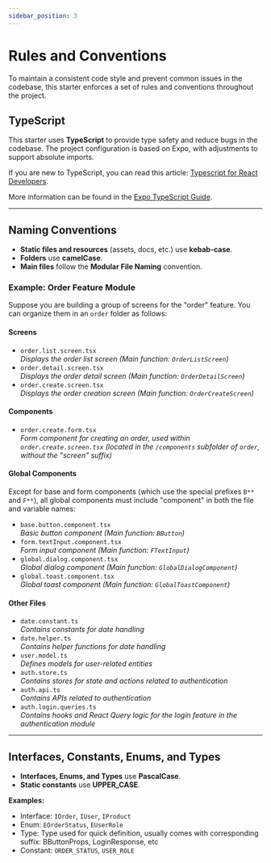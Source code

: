 ```yaml
---
sidebar_position: 3
---
```


# Rules and Conventions

To maintain a consistent code style and prevent common issues in the codebase, this starter enforces a set of rules and conventions throughout the project.

## TypeScript

This starter uses **TypeScript** to provide type safety and reduce bugs in the codebase. The project configuration is based on Expo, with adjustments to support absolute imports.

If you are new to TypeScript, you can read this article: [Typescript for React Developers](https://elazizi.com/posts/how-to-learn-typescript-for-react-developers/).

More information can be found in the [Expo TypeScript Guide](https://docs.expo.io/guides/typescript/).

---

## Naming Conventions

- **Static files and resources** (assets, docs, etc.) use **kebab-case**.
- **Folders** use **camelCase**.
- **Main files** follow the **Modular File Naming** convention.

### Example: Order Feature Module

Suppose you are building a group of screens for the "order" feature. You can organize them in an `order` folder as follows:

#### Screens

- `order.list.screen.tsx`  
  _Displays the order list screen (Main function: `OrderListScreen`)_
- `order.detail.screen.tsx`  
  _Displays the order detail screen (Main function: `OrderDetailScreen`)_
- `order.create.screen.tsx`  
  _Displays the order creation screen (Main function: `OrderCreateScreen`)_

#### Components

- `order.create.form.tsx`  
  _Form component for creating an order, used within `order.create.screen.tsx` (located in the `/components` subfolder of `order`, without the "screen" suffix)_

#### Global Components

Except for base and form components (which use the special prefixes `B**` and `F**`), all global components must include "component" in both the file and variable names:

- `base.button.component.tsx`  
  _Basic button component (Main function: `BButton`)_
- `form.textInput.component.tsx`  
  _Form input component (Main function: `FTextInput`)_
- `global.dialog.component.tsx`  
  _Global dialog component (Main function: `GlobalDialogComponent`)_
- `global.toast.component.tsx`  
  _Global toast component (Main function: `GlobalToastComponent`)_

#### Other Files

- `date.constant.ts`  
  _Contains constants for date handling_
- `date.helper.ts`  
  _Contains helper functions for date handling_
- `user.model.ts`  
  _Defines models for user-related entities_
- `auth.store.ts`  
  _Contains stores for state and actions related to authentication_
- `auth.api.ts`  
  _Contains APIs related to authentication_
- `auth.login.queries.ts`  
  _Contains hooks and React Query logic for the login feature in the authentication module_

---

## Interfaces, Constants, Enums, and Types

- **Interfaces, Enums, and Types** use **PascalCase**.
- **Static constants** use **UPPER_CASE**.

**Examples:**

- Interface: `IOrder`, `IUser`, `IProduct`
- Enum: `EOrderStatus`, `EUserRole`
- Type: Type used for quick definition, usually comes with corresponding suffix: BButtonProps, LoginResponse, etc
- Constant: `ORDER_STATUS`, `USER_ROLE`
